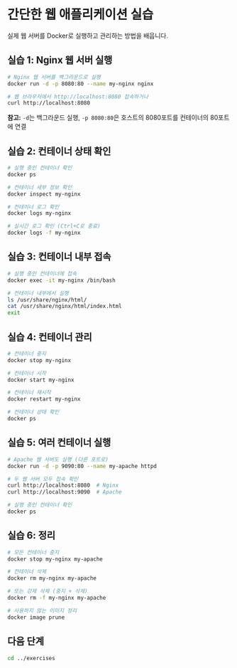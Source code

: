 # 간단한 웹 애플리케이션 실습

실제 웹 서버를 Docker로 실행하고 관리하는 방법을 배웁니다.

## 실습 1: Nginx 웹 서버 실행

```bash
# Nginx 웹 서버를 백그라운드로 실행
docker run -d -p 8080:80 --name my-nginx nginx

# 웹 브라우저에서 http://localhost:8080 접속하거나
curl http://localhost:8080
```

**참고:** `-d`는 백그라운드 실행, `-p 8080:80`은 호스트의 8080포트를 컨테이너의 80포트에 연결

## 실습 2: 컨테이너 상태 확인

```bash
# 실행 중인 컨테이너 확인
docker ps

# 컨테이너 세부 정보 확인
docker inspect my-nginx

# 컨테이너 로그 확인
docker logs my-nginx

# 실시간 로그 확인 (Ctrl+C로 종료)
docker logs -f my-nginx
```

## 실습 3: 컨테이너 내부 접속

```bash
# 실행 중인 컨테이너에 접속
docker exec -it my-nginx /bin/bash

# 컨테이너 내부에서 실행
ls /usr/share/nginx/html/
cat /usr/share/nginx/html/index.html
exit
```

## 실습 4: 컨테이너 관리

```bash
# 컨테이너 중지
docker stop my-nginx

# 컨테이너 시작
docker start my-nginx

# 컨테이너 재시작
docker restart my-nginx

# 컨테이너 상태 확인
docker ps
```

## 실습 5: 여러 컨테이너 실행

```bash
# Apache 웹 서버도 실행 (다른 포트로)
docker run -d -p 9090:80 --name my-apache httpd

# 두 웹 서버 모두 접속 확인
curl http://localhost:8080  # Nginx
curl http://localhost:9090  # Apache

# 실행 중인 컨테이너 확인
docker ps
```

## 실습 6: 정리

```bash
# 모든 컨테이너 중지
docker stop my-nginx my-apache

# 컨테이너 삭제
docker rm my-nginx my-apache

# 또는 강제 삭제 (중지 + 삭제)
docker rm -f my-nginx my-apache

# 사용하지 않는 이미지 정리
docker image prune
```

## 다음 단계
```bash
cd ../exercises
```
